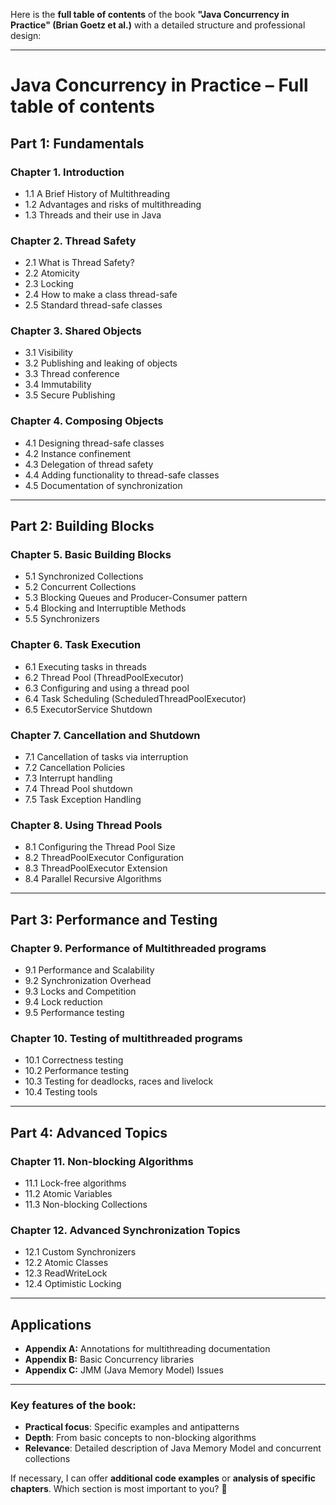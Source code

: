 Here is the **full table of contents** of the book **"Java Concurrency in Practice" (Brian Goetz et al.)** with a detailed structure and professional design:

---

# **Java Concurrency in Practice – Full table of contents**

## **Part 1: Fundamentals**
### **Chapter 1. Introduction**
- 1.1 A Brief History of Multithreading
- 1.2 Advantages and risks of multithreading
- 1.3 Threads and their use in Java

### **Chapter 2. Thread Safety**
- 2.1 What is Thread Safety?
- 2.2 Atomicity
- 2.3 Locking
- 2.4 How to make a class thread-safe
- 2.5 Standard thread-safe classes

### **Chapter 3. Shared Objects**
- 3.1 Visibility
- 3.2 Publishing and leaking of objects
- 3.3 Thread conference
- 3.4 Immutability
- 3.5 Secure Publishing

### **Chapter 4. Composing Objects**
- 4.1 Designing thread-safe classes
- 4.2 Instance confinement
- 4.3 Delegation of thread safety
- 4.4 Adding functionality to thread-safe classes
- 4.5 Documentation of synchronization

---

## **Part 2: Building Blocks**
### **Chapter 5. Basic Building Blocks**
- 5.1 Synchronized Collections
- 5.2 Concurrent Collections
- 5.3 Blocking Queues and Producer-Consumer pattern
- 5.4 Blocking and Interruptible Methods
- 5.5 Synchronizers

### **Chapter 6. Task Execution**
- 6.1 Executing tasks in threads
- 6.2 Thread Pool (ThreadPoolExecutor)
- 6.3 Configuring and using a thread pool
- 6.4 Task Scheduling (ScheduledThreadPoolExecutor)
- 6.5 ExecutorService Shutdown

### **Chapter 7. Cancellation and Shutdown**
- 7.1 Cancellation of tasks via interruption
- 7.2 Cancellation Policies
- 7.3 Interrupt handling
- 7.4 Thread Pool shutdown
- 7.5 Task Exception Handling

### **Chapter 8. Using Thread Pools**
- 8.1 Configuring the Thread Pool Size
- 8.2 ThreadPoolExecutor Configuration
- 8.3 ThreadPoolExecutor Extension
- 8.4 Parallel Recursive Algorithms

---

## **Part 3: Performance and Testing**
### **Chapter 9. Performance of Multithreaded programs**
- 9.1 Performance and Scalability
- 9.2 Synchronization Overhead
- 9.3 Locks and Competition
- 9.4 Lock reduction
- 9.5 Performance testing

### **Chapter 10. Testing of multithreaded programs**
- 10.1 Correctness testing
- 10.2 Performance testing
- 10.3 Testing for deadlocks, races and livelock
- 10.4 Testing tools

---

## **Part 4: Advanced Topics**
### **Chapter 11. Non-blocking Algorithms**
- 11.1 Lock-free algorithms
- 11.2 Atomic Variables
- 11.3 Non-blocking Collections

### **Chapter 12. Advanced Synchronization Topics**
- 12.1 Custom Synchronizers
- 12.2 Atomic Classes
- 12.3 ReadWriteLock
- 12.4 Optimistic Locking

---

## **Applications**
- **Appendix A:** Annotations for multithreading documentation
- **Appendix B:** Basic Concurrency libraries
- **Appendix C:** JMM (Java Memory Model) Issues

---

### **Key features of the book**:
- **Practical focus**: Specific examples and antipatterns
- **Depth**: From basic concepts to non-blocking algorithms
- **Relevance**: Detailed description of Java Memory Model and concurrent collections

If necessary, I can offer **additional code examples** or **analysis of specific chapters**. Which section is most important to you? 🚀